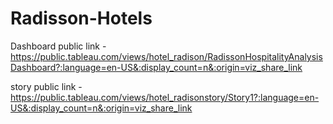 # Radisson-Hotels


Dashboard public link -  https://public.tableau.com/views/hotel_radison/RadissonHospitalityAnalysisDashboard?:language=en-US&:display_count=n&:origin=viz_share_link

story public link -  https://public.tableau.com/views/hotel_radisonstory/Story1?:language=en-US&:display_count=n&:origin=viz_share_link
